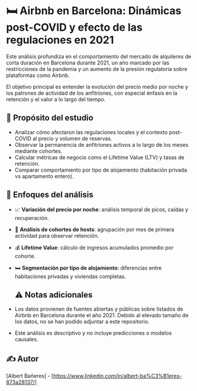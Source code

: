 # 🛏️ Airbnb en Barcelona: Dinámicas post-COVID y efecto de las regulaciones en 2021

Este análisis profundiza en el comportamiento del mercado de alquileres de corta duración en Barcelona durante 2021, un año marcado por las restricciones de la pandemia y un aumento de la presión regulatoria sobre plataformas como Airbnb.

El objetivo principal es entender la evolución del precio medio por noche y los patrones de actividad de los anfitriones, con especial énfasis en la retención y el valor a lo largo del tiempo.

## 🎯 Propósito del estudio

- Analizar cómo afectaron las regulaciones locales y el contexto post-COVID al precio y volumen de reservas.
- Observar la permanencia de anfitriones activos a lo largo de los meses mediante cohortes.
- Calcular métricas de negocio como el Lifetime Value (LTV) y tasas de retención.
- Comparar comportamiento por tipo de alojamiento (habitación privada vs apartamento entero).

## 🔎 Enfoques del análisis

- 📈 **Variación del precio por noche**: análisis temporal de picos, caídas y recuperación.
- 👥 **Análisis de cohortes de hosts**: agrupación por mes de primera actividad para observar retención.
- 💰 **Lifetime Value**: cálculo de ingresos acumulados promedio por cohorte.
- 🛏️ **Segmentación por tipo de alojamiento**: diferencias entre habitaciones privadas y viviendas completas.

  ## ⚠️ Notas adicionales

- Los datos provienen de fuentes abiertas y públicas sobre listados de Airbnb en Barcelona durante el año 2021. Debido al elevado tamaño de los datos, no se han podido adjuntar a este repositorio.
- Este análisis es descriptivo y no incluye predicciones o modelos causales.

## ✍️ Autor

[Albert Bañeres] - [https://www.linkedin.com/in/albert-ba%C3%B1eres-873a28137/]
